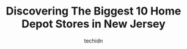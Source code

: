 ---
layout: ampstory
image: https://i0.wp.com/?resize=640,853
author: techidn
featured: false
description: Explore the diverse Home Depot Store scene in New Jersey, home to an incredible selection of 10 establishments catering to every taste. Whether youre in search of iconic favorites or undisc
title: Discovering The Biggest 10 Home Depot Stores in New Jersey
cover:
   title: Discovering The Biggest 10 Home Depot Stores in New Jersey
   subtitle: RICKPATE
   background: 

pages: 
 - layout: thirds
   top: <h1>#1 The Home Depot</h1>
   bottom: "<p>When your looking to start new home improvement. You can get what you need from New doors, tubs, light fixers, ceiling fans and much much more. Staff are friendly and hel</p>"
   background: https://images.unsplash.com/photo-1541356665065-22676f35dd40?ixlib=rb-4.0.3&ixid=MnwxMjA3fDB8MHxwaG90by1wYWdlfHx8fGVufDB8fHx8&auto=format&fit=crop&w=640&h=853&q=80
   backgroundblur: true
 - layout: thirds
   top: <h1>#2 The Home Depot</h1>
   bottom: "<p>This Home Depots pro Service is the worst! Seems like Noone cares to train these guys well. Been doing work in the area all week and its ridiculous that at 7am there is </p>"
   background: https://images.unsplash.com/photo-1595364397663-fca4f075d796?ixlib=rb-4.0.3&ixid=MnwxMjA3fDB8MHxwaG90by1wYWdlfHx8fGVufDB8fHx8&auto=format&fit=crop&w=640&h=853&q=80
   cta:
      link: https://paketmu.com/discovering-the-biggest-10-home-depot-stores-in-new-jersey/
      text: Discovering The Biggest 10 Home Depot Stores in New Jersey
 - layout: thirds
   top: <h1>#3 The Home Depot</h1>
   bottom: "<p>Like  Disneyland for BuildersI truly love this store, they not only have everything I needed but also got a great customer service experience.I strongly recommend it.</p>"
   background: https://images.unsplash.com/photo-1618556658017-fd9c732d1360?ixlib=rb-4.0.3&ixid=MnwxMjA3fDB8MHxwaG90by1wYWdlfHx8fGVufDB8fHx8&auto=format&fit=crop&w=640&h=853&q=80
   cta:
      link: https://paketmu.com/discovering-the-biggest-10-home-depot-stores-in-new-jersey/
      text: Discovering The Biggest 10 Home Depot Stores in New Jersey
 - layout: thirds
   top: <h1>#4 The Home Depot</h1>
   bottom: "<p>955 Bloomfield Ave, Clifton, NJ 07012, United States</p>"
   background: https://images.unsplash.com/photo-1518640467707-6811f4a6ab73?ixlib=rb-4.0.3&ixid=MnwxMjA3fDB8MHxwaG90by1wYWdlfHx8fGVufDB8fHx8&auto=format&fit=crop&w=640&h=853&q=80
   cta:
      link: https://paketmu.com/discovering-the-biggest-10-home-depot-stores-in-new-jersey/
      text: Discovering The Biggest 10 Home Depot Stores in New Jersey
 - layout: thirds
   top: <h1>#5 The Home Depot</h1>
   bottom: "<p>2160 Rte 70 W, Cherry Hill, NJ 08002, United States</p>"
   background: https://images.unsplash.com/photo-1567095761054-7a02e69e5c43?ixlib=rb-4.0.3&ixid=MnwxMjA3fDB8MHxwaG90by1wYWdlfHx8fGVufDB8fHx8&auto=format&fit=crop&w=640&h=853&q=80
   cta:
      link: https://paketmu.com/discovering-the-biggest-10-home-depot-stores-in-new-jersey/
      text: Discovering The Biggest 10 Home Depot Stores in New Jersey
 - layout: thirds
   top: <h1>#6 The Home Depot</h1>
   bottom: "<p>99 NJ-17 North, Lodi, NJ 07644, United States</p>"
   background: https://images.unsplash.com/photo-1599422314077-f4dfdaa4cd09?ixlib=rb-4.0.3&ixid=MnwxMjA3fDB8MHxwaG90by1wYWdlfHx8fGVufDB8fHx8&auto=format&fit=crop&w=640&h=853&q=80
   cta:
      link: https://paketmu.com/discovering-the-biggest-10-home-depot-stores-in-new-jersey/
      text: Discovering The Biggest 10 Home Depot Stores in New Jersey
 - layout: thirds
   top: <h1>#7 The Home Depot</h1>
   bottom: "<p>1055 Paterson Plank Rd, Secaucus, NJ 07094, United States</p>"
   background: https://images.unsplash.com/photo-1533735380053-eb8d0759b24a?ixlib=rb-4.0.3&ixid=MnwxMjA3fDB8MHxwaG90by1wYWdlfHx8fGVufDB8fHx8&auto=format&fit=crop&w=640&h=853&q=80
   cta:
      link: https://paketmu.com/discovering-the-biggest-10-home-depot-stores-in-new-jersey/
      text: Discovering The Biggest 10 Home Depot Stores in New Jersey
 - layout: thirds
   middle: Continue reading...
   background: https://images.unsplash.com/photo-1574169208507-84376144848b?ixlib=rb-4.0.3&ixid=MnwxMjA3fDB8MHxwaG90by1wYWdlfHx8fGVufDB8fHx8&auto=format&fit=crop&w=640&h=853&q=80
   cta:
      link: https://paketmu.com/discovering-the-biggest-10-home-depot-stores-in-new-jersey/
      text: Discovering The Biggest 10 Home Depot Stores in New Jersey
      
---